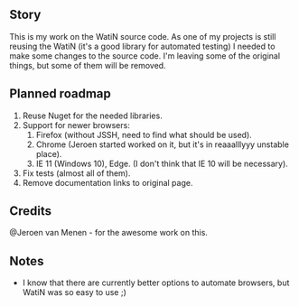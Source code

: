 ## Story
This is my work on the WatiN source code. As one of my projects is still reusing the WatiN (it's a good library for automated testing) I needed to make some changes to the source code. I'm leaving some of the original things, but some of them will be removed.

## Planned roadmap
1. Reuse Nuget for the needed libraries.
2. Support for newer browsers:
    1. Firefox (without JSSH, need to find what should be used).
    2. Chrome (Jeroen started worked on it, but it's in reaaalllyyy unstable place).
    3. IE 11 (Windows 10), Edge. (I don't think that IE 10 will be necessary).
3. Fix tests (almost all of them).
4. Remove documentation links to original page.

## Credits
@Jeroen van Menen - for the awesome work on this.

## Notes
- I know that there are currently better options to automate browsers, but WatiN was so easy to use ;)
